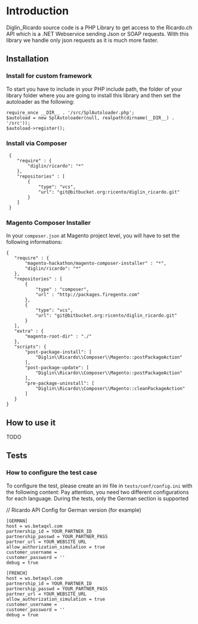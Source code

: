 # Introduction

Diglin_Ricardo source code is a PHP Library to get access to the Ricardo.ch API which is a .NET Webservice sending Json or SOAP requests.
With this library we handle only json requests as it is much more faster.

## Installation

### Install for custom framework

To start you have to include in your PHP include path, the folder of your library folder where you are going to install this library and then set the autoloader as the following:

```
require_once __DIR__ . '/src/SplAutoloader.php';
$autoload = new SplAutoloader(null, realpath(dirname(__DIR__) . '/src'));
$autoload->register();
```

### Install via Composer

```
 {
    "require" : {
        "diglin/ricardo": "*"
    },
    "repositories" : [
        {
            "type": "vcs",
            "url": "git@bitbucket.org:ricento/diglin_ricardo.git"
        }
    ]
 }
 ```

### Magento Composer Installer

 In your `composer.json` at Magento project level, you will have to set the following informations:

 ```
 {
    "require" : {
        "magento-hackathon/magento-composer-installer" : "*",
        "diglin/ricardo": "*"
    },
    "repositories" : [
		{
            "type" : "composer",
            "url" : "http://packages.firegento.com"
        },
        {
            "type": "vcs",
            "url": "git@bitbucket.org:ricento/diglin_ricardo.git"
        }
    ],
    "extra" : {
        "magento-root-dir" : "./"
    },
    "scripts": {
        "post-package-install": [
            "Diglin\\Ricardo\\Composer\\Magento::postPackageAction"
        ],
        "post-package-update": [
            "Diglin\\Ricardo\\Composer\\Magento::postPackageAction"
        ],
        "pre-package-uninstall": [
            "Diglin\\Ricardo\\Composer\\Magento::cleanPackageAction"
        ]
    }
 }
 ```
 
 ## How to use it
 
 TODO

 ## Tests

 ### How to configure the test case

To configure the test, please create an ini file in `tests/conf/config.ini` with the following content:
Pay attention, you need two different configurations for each language. During the tests, only the German section is supported


// Ricardo API Config for German version (for example)
```
[GERMAN]
host = ws.betaqxl.com
partnership_id = YOUR_PARTNER_ID
partnership_passwd = YOUR_PARTNER_PASS
partner_url = YOUR_WEBSITE_URL
allow_authorization_simulation = true
customer_username =
customer_password = ''
debug = true

[FRENCH]
host = ws.betaqxl.com
partnership_id = YOUR_PARTNER_ID
partnership_passwd = YOUR_PARTNER_PASS
partner_url = YOUR_WEBSITE_URL
allow_authorization_simulation = true
customer_username =
customer_password = ''
debug = true
```